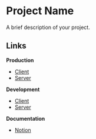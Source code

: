 # Project Name

A brief description of your project.

## Links

**Production**

- [Client]()
- [Server]()

**Development**

- [Client]()
- [Server]()

**Documentation**

- [Notion]()